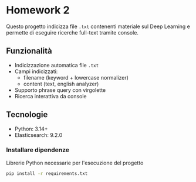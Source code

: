 # Homework 2
Questo progetto indicizza file `.txt` contenenti materiale sul Deep Learning e permette di eseguire ricerche full-text tramite console.

## Funzionalità
- Indicizzazione automatica file `.txt`
- Campi indicizzati:
  - filename (keyword + lowercase normalizer)
  - content (text, english analyzer)
- Supporto phrase query con virgolette
- Ricerca interattiva da console

## Tecnologie
- Python: 3.14+
- Elasticsearch: 9.2.0

### Installare dipendenze
Librerie Python necessarie per l'esecuzione del progetto
```bash
pip install -r requirements.txt
```